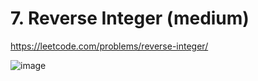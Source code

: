 # 7. Reverse Integer (medium)

https://leetcode.com/problems/reverse-integer/

![image](https://user-images.githubusercontent.com/11509384/151698930-6272c196-4ed1-4709-8817-b320cbf72cc3.png)
